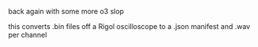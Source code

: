 back again with some more o3 slop

this converts .bin files off a Rigol oscilloscope to a .json manifest and .wav per channel

